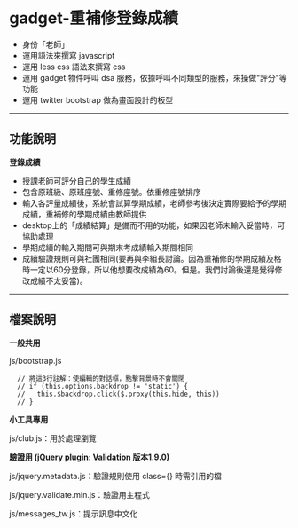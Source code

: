 gadget-重補修登錄成績
==========================

* 身份「老師」
* 運用語法來撰寫 javascript
* 運用 less css 語法來撰寫 css
* 運用 gadget 物件呼叫 dsa 服務，依據呼叫不同類型的服務，來操做"評分"等功能
* 運用 twitter bootstrap 做為畫面設計的板型


----------


功能說明
-------

**登錄成績**

 - 授課老師可評分自己的學生成績
 - 包含原班級、原班座號、重修座號。依重修座號排序
 - 輸入各評量成績後，系統會試算學期成績，老師參考後決定實際要給予的學期成績，重補修的學期成績由教師提供
 - desktop上的「成績結算」是備而不用的功能，如果因老師未輸入妥當時，可協助處理
 - 學期成績的輸入期間可與期末考成績輸入期間相同
 - 成續驗證規則可與社團相同(要再與李組長討論。因為重補修的學期成績及格時一定以60分登錄，所以他想要改成績為60。但是。我們討論後還是覺得修改成績不太妥當)。


----------


檔案說明
-------
**一般共用**

js/bootstrap.js

      // 將這3行註解：使編輯的對話框，點擊背景時不會關閉
      // if (this.options.backdrop != 'static') {
      //   this.$backdrop.click($.proxy(this.hide, this))
      // }

**小工具專用**

js/club.js：用於處理瀏覽

**驗證用 ([jQuery plugin: Validation][1] 版本1.9.0)**

js/jquery.metadata.js：驗證規則使用 class={} 時需引用的檔

js/jquery.validate.min.js：驗證用主程式

js/messages_tw.js：提示訊息中文化


  [1]: http://bassistance.de/jquery-plugins/jquery-plugin-validation/

